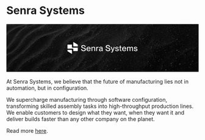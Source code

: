 # Senra Systems

![Senra Systems](github-cover.png)

At Senra Systems, we believe that the future of manufacturing lies not in automation, but in configuration.

We supercharge manufacturing through software configuration, transforming skilled assembly tasks into high-throughput production lines. We enable customers to design what they want, when they want it and deliver builds faster than any other company on the planet.

Read more [here](https://www.senrasystems.us/).
